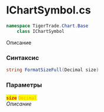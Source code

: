 
# IChartSymbol.cs
```csharp
namespace TigerTrade.Chart.Base  
    class IChartSymbol
```

Описание

### Синтаксис
```csharp
string FormatSizeFull(Decimal size)
```

### Параметры  
<mark style="color:red;">**`size`**</mark> <mark style="color:orange;">`Decimal`</mark>  
 *Описание*  
  

                    
                    